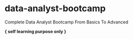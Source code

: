 # data-analyst-bootcamp

Complete Data Analyst Bootcamp From Basics To Advanced

**{ self learning purpose only }**
